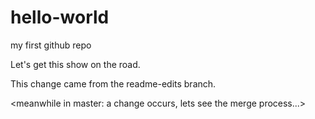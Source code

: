 hello-world
===========

my first github repo

Let's get this show on the road.

This change came from the readme-edits branch.

<meanwhile in master: a change occurs, lets see the merge process...>
